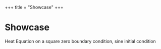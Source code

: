 +++
title = "Showcase"
+++
# Showcase


Heat Equation on a square zero boundary condition, sine initial condition
